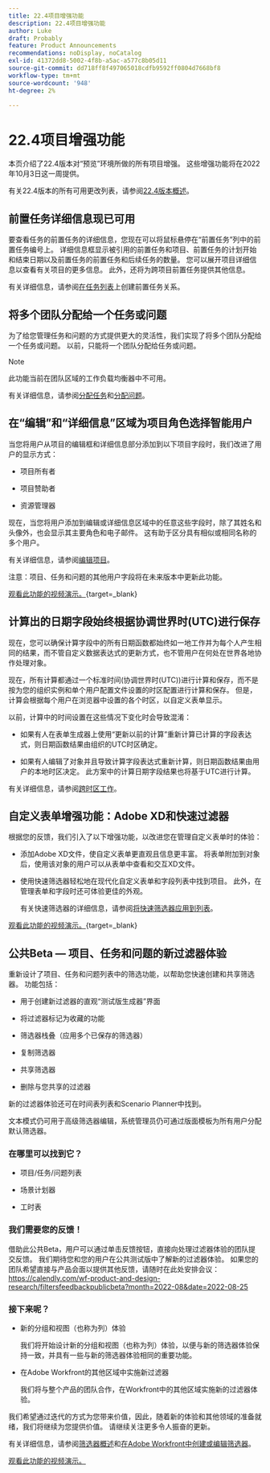 ```yaml
---
title: 22.4项目增强功能
description: 22.4项目增强功能
author: Luke
draft: Probably
feature: Product Announcements
recommendations: noDisplay, noCatalog
exl-id: 41372dd8-5002-4f8b-a5ac-a577c8b05d11
source-git-commit: dd718ff8f497065018cdfb9592ff0804d7668bf8
workflow-type: tm+mt
source-wordcount: '948'
ht-degree: 2%

---
```


# 22.4项目增强功能

本页介绍了22.4版本对“预览”环境所做的所有项目增强。 这些增强功能将在2022年10月3日这一周提供。

有关22.4版本的所有可用更改列表，请参阅[22.4版本概述](/help/quicksilver/product-announcements/product-releases/22.4-release-activity/22-4-release-overview.md)。

## 前置任务详细信息现已可用

要查看任务的前置任务的详细信息，您现在可以将鼠标悬停在“前置任务”列中的前置任务编号上。 详细信息框显示被引用的前置任务和项目、前置任务的计划开始和结束日期以及前置任务的前置任务和后续任务的数量。 您可以展开项目详细信息以查看有关项目的更多信息。 此外，还将为跨项目前置任务提供其他信息。

有关详细信息，请参阅[在任务列表](/help/quicksilver/manage-work/tasks/use-prdcssrs/create-predecessors-on-task-list.md)上创建前置任务关系。

## 将多个团队分配给一个任务或问题

为了给您管理任务和问题的方式提供更大的灵活性，我们实现了将多个团队分配给一个任务或问题。 以前，只能将一个团队分配给任务或问题。

>[!NOTE]
>
>此功能当前在团队区域的工作负载均衡器中不可用。

有关详细信息，请参阅[分配任务](/help/quicksilver/manage-work/tasks/assign-tasks/assign-tasks.md)和[分配问题](/help/quicksilver/manage-work/issues/manage-issues/assign-issues.md)。

## 在“编辑”和“详细信息”区域为项目角色选择智能用户

当您将用户从项目的编辑框和详细信息部分添加到以下项目字段时，我们改进了用户的显示方式：

* 项目所有者

* 项目赞助者

* 资源管理器

现在，当您将用户添加到编辑或详细信息区域中的任意这些字段时，除了其姓名和头像外，也会显示其主要角色和电子邮件。 这有助于区分具有相似或相同名称的多个用户。

有关详细信息，请参阅[编辑项目](/help/quicksilver/manage-work/projects/manage-projects/edit-projects.md)。

注意：项目、任务和问题的其他用户字段将在未来版本中更新此功能。

[观看此功能的视频演示。](https://video.tv.adobe.com/v/3412390/){target=_blank}

## 计算出的日期字段始终根据协调世界时(UTC)进行保存

现在，您可以确保计算字段中的所有日期函数都始终如一地工作并为每个人产生相同的结果，而不管自定义数据表达式的更新方式，也不管用户在何处在世界各地协作处理对象。

现在，所有计算都通过一个标准时间(协调世界时(UTC))进行计算和保存，而不是按为您的组织实例和单个用户配置文件设置的时区配置进行计算和保存。 但是，计算会根据每个用户在浏览器中设置的各个时区，以自定义表单显示。

以前，计算中的时间设置在这些情况下变化时会导致混淆：

* 如果有人在表单生成器上使用“更新以前的计算”重新计算已计算的字段表达式，则日期函数结果由组织的UTC时区确定。

* 如果有人编辑了对象并且导致计算字段表达式重新计算，则日期函数结果由用户的本地时区决定。 此方案中的计算日期字段结果也将基于UTC进行计算。

有关详细信息，请参阅[跨时区工作](/help/quicksilver/workfront-basics/tips-tricks-and-troubleshooting/working-across-timezones.md)。

## 自定义表单增强功能：Adobe XD和快速过滤器

根据您的反馈，我们引入了以下增强功能，以改进您在管理自定义表单时的体验：

* 添加Adobe XD文件，使自定义表单更直观且信息更丰富。 将表单附加到对象后，使用该对象的用户可以从表单中查看和交互XD文件。


* 使用快速筛选器轻松地在现代化自定义表单和字段列表中找到项目。 此外，在管理表单和字段时还可体验更佳的外观。

  有关快速筛选器的详细信息，请参阅[将快速筛选器应用到列表](/help/quicksilver/workfront-basics/navigate-workfront/use-lists/apply-quick-filter-list.md)。

[观看此功能的视频演示。](https://video.tv.adobe.com/v/3412469/){target=_blank}

## 公共Beta — 项目、任务和问题的新过滤器体验

重新设计了项目、任务和问题列表中的筛选功能，以帮助您快速创建和共享筛选器。 功能包括：

* 用于创建新过滤器的直观“测试版生成器”界面

* 将过滤器标记为收藏的功能

* 筛选器栈叠（应用多个已保存的筛选器）

* 复制筛选器

* 共享筛选器

* 删除与您共享的过滤器


新的过滤器体验还可在时间表列表和Scenario Planner中找到。

文本模式仍可用于高级筛选器编辑，系统管理员仍可通过版面模板为所有用户分配默认筛选器。

### 在哪里可以找到它？

* 项目/任务/问题列表

* 场景计划器

* 工时表


### 我们需要您的反馈！

借助此公共Beta，用户可以通过单击反馈按钮，直接向处理过滤器体验的团队提交反馈。 我们期待您和您的用户在公共测试版中了解新的过滤器体验。 如果您的团队希望直接与产品会面以提供其他反馈，请随时在此处安排会议： https://calendly.com/wf-product-and-design-research/filtersfeedbackpublicbeta?month=2022-08&date=2022-08-25

### 接下来呢？

* 新的分组和视图（也称为列）体验

  我们将开始设计新的分组和视图（也称为列）体验，以便与新的筛选器体验保持一致，并具有一些与新的筛选器体验相同的重要功能。

* 在Adobe Workfront的其他区域中实施新过滤器

  我们将与整个产品的团队合作，在Workfront中的其他区域实施新的过滤器体验。


我们希望通过迭代的方式为您带来价值，因此，随着新的体验和其他领域的准备就绪，我们将继续为您提供价值。 请继续关注更多令人振奋的更新。

有关详细信息，请参阅[筛选器概述](/help/quicksilver/reports-and-dashboards/reports/reporting-elements/filters-overview.md)和[在Adobe Workfront中创建或编辑筛选器](/help/quicksilver/reports-and-dashboards/reports/reporting-elements/create-filters.md)。

[观看此功能的视频演示。](https://video.tv.adobe.com/v/3412391/)
